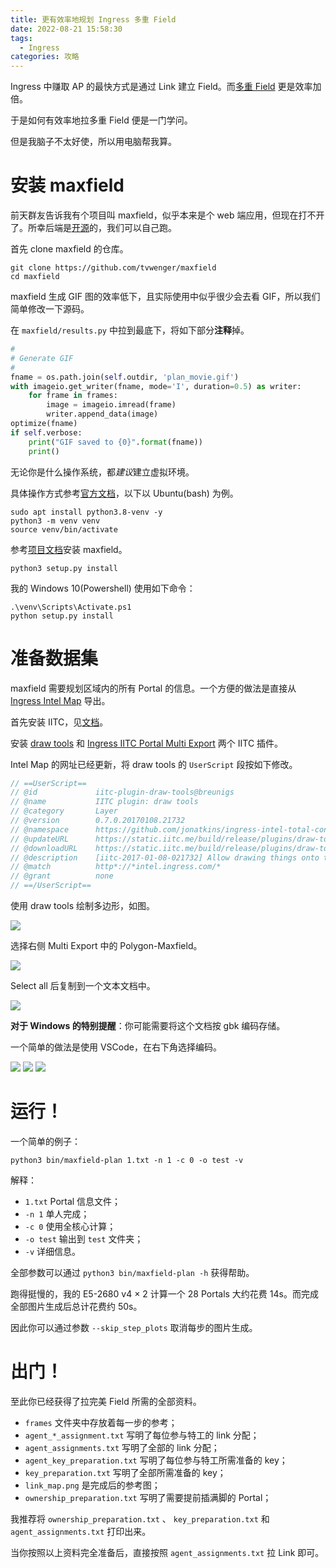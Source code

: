 ```yaml
---
title: 更有效率地规划 Ingress 多重 Field
date: 2022-08-21 15:58:30
tags:
  - Ingress
categories: 攻略
---
```


Ingress 中赚取 AP 的最快方式是通过 Link 建立 Field。而[多重 Field](https://ingress.fandom.com/zh/wiki/Control_Field) 更是效率加倍。

于是如何有效率地拉多重 Field 便是一门学问。

但是我脑子不太好使，所以用电脑帮我算。

<!-- more -->

# 安装 maxfield

前天群友告诉我有个项目叫 maxfield，似乎本来是个 web 端应用，但现在打不开了。所幸后端是[开源](https://github.com/tvwenger/maxfield)的，我们可以自己跑。

首先 clone maxfield 的仓库。

```
git clone https://github.com/tvwenger/maxfield
cd maxfield
```

maxfield 生成 GIF 图的效率低下，且实际使用中似乎很少会去看 GIF，所以我们简单修改一下源码。

在 `maxfield/results.py` 中拉到最底下，将如下部分**注释**掉。

```python
#
# Generate GIF
#
fname = os.path.join(self.outdir, 'plan_movie.gif')
with imageio.get_writer(fname, mode='I', duration=0.5) as writer:
    for frame in frames:
        image = imageio.imread(frame)
        writer.append_data(image)
optimize(fname)
if self.verbose:
    print("GIF saved to {0}".format(fname))
    print()
```

无论你是什么操作系统，都*建议*建立虚拟环境。

具体操作方式参考[官方文档](https://docs.python.org/zh-cn/3.8/library/venv.html)，以下以 Ubuntu(bash) 为例。

```
sudo apt install python3.8-venv -y
python3 -m venv venv
source venv/bin/activate
```

参考[项目文档](https://github.com/tvwenger/maxfield/blob/master/README.md#installation)安装 maxfield。

```
python3 setup.py install
```

我的 Windows 10(Powershell) 使用如下命令：

```
.\venv\Scripts\Activate.ps1
python setup.py install
```

# 准备数据集

maxfield 需要规划区域内的所有 Portal 的信息。一个方便的做法是直接从 [Ingress Intel Map](https://intel.ingress.com/) 导出。

首先安装 IITC，见[文档](https://iitc.me/desktop/)。

安装 [draw tools](https://static.iitc.me/build/release/plugins/draw-tools.user.js) 和 [Ingress IITC Portal Multi Export](https://github.com/modkin/Ingress-IITC-Multi-Export/raw/master/multi_export.user.js) 两个 IITC 插件。

Intel Map 的网址已经更新，将 draw tools 的 `UserScript` 段按如下修改。

```js
// ==UserScript==
// @id             iitc-plugin-draw-tools@breunigs
// @name           IITC plugin: draw tools
// @category       Layer
// @version        0.7.0.20170108.21732
// @namespace      https://github.com/jonatkins/ingress-intel-total-conversion
// @updateURL      https://static.iitc.me/build/release/plugins/draw-tools.meta.js
// @downloadURL    https://static.iitc.me/build/release/plugins/draw-tools.user.js
// @description    [iitc-2017-01-08-021732] Allow drawing things onto the current map so you may plan your next move.
// @match          http*://*intel.ingress.com/*
// @grant          none
// ==/UserScript==
```

使用 draw tools 绘制多边形，如图。

<img src="https://img-cdn.akass.cn/12/2022/08/6301c6dce0d21.png!wp">

选择右侧 Multi Export 中的 Polygon-Maxfield。

<img src="https://img-cdn.akass.cn/12/2022/08/6301c77c0c699.png!wp">

Select all 后复制到一个文本文档中。

<img src="https://img-cdn.akass.cn/12/2022/08/6301de4caf938.png!wp">

**对于 Windows 的特别提醒**：你可能需要将这个文档按 gbk 编码存储。

一个简单的做法是使用 VSCode，在右下角选择编码。

<img src="https://img-cdn.akass.cn/12/2022/08/6301e18557eb4.png!wp">

<img src="https://img-cdn.akass.cn/12/2022/08/6301e1b22a81b.png!wp">

<img src="https://img-cdn.akass.cn/12/2022/08/6301e1c8c4311.png!wp">

# 运行！

一个简单的例子：

```
python3 bin/maxfield-plan 1.txt -n 1 -c 0 -o test -v
```

解释：

- `1.txt` Portal 信息文件；
- `-n 1` 单人完成；
- `-c 0` 使用全核心计算；
- `-o test` 输出到 `test` 文件夹；
- `-v` 详细信息。

全部参数可以通过 `python3 bin/maxfield-plan -h` 获得帮助。

跑得挺慢的，我的 E5-2680 v4 $\times$ 2 计算一个 28 Portals 大约花费 14s。而完成全部图片生成后总计花费约 50s。

因此你可以通过参数 `--skip_step_plots` 取消每步的图片生成。

# 出门！

至此你已经获得了拉完美 Field 所需的全部资料。

- `frames` 文件夹中存放着每一步的参考；
- `agent_*_assignment.txt` 写明了每位参与特工的 link 分配；
- `agent_assignments.txt` 写明了全部的 link 分配；
- `agent_key_preparation.txt` 写明了每位参与特工所需准备的 key；
- `key_preparation.txt` 写明了全部所需准备的 key；
- `link_map.png` 是完成后的参考图；
- `ownership_preparation.txt` 写明了需要提前插满脚的 Portal；

我推荐将 `ownership_preparation.txt` 、 `key_preparation.txt` 和 `agent_assignments.txt` 打印出来。

当你按照以上资料完全准备后，直接按照 `agent_assignments.txt` 拉 Link 即可。